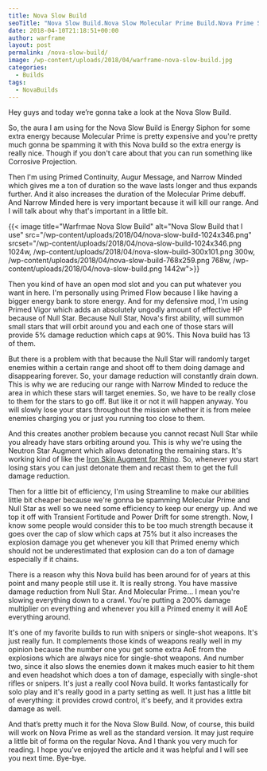 ```yaml
---
title: Nova Slow Build
seoTitle: "Nova Slow Build.Nova Slow Molecular Prime Build.Nova Prime Slow Build"
date: 2018-04-10T21:18:51+00:00
author: warframe
layout: post
permalink: /nova-slow-build/
image: /wp-content/uploads/2018/04/warframe-nova-slow-build.jpg
categories:
  - Builds
tags:
  - NovaBuilds
---
```

<span>Hey guys and today we’re gonna take a look at the Nova Slow Build.</span><!--more-->

So, the aura I am using for the Nova Slow Build is Energy Siphon for some extra energy because Molecular Prime is pretty expensive and you're pretty much gonna be spamming it with this Nova build so the extra energy is really nice. Though if you don't care about that you can run something like Corrosive Projection.

Then I'm using Primed Continuity, Augur Message, and Narrow Minded which gives me a ton of duration so the wave lasts longer and thus expands further. And it also increases the duration of the Molecular Prime debuff. And Narrow Minded here is very important because it will kill our range. And I will talk about why that's important in a little bit.

{{< image title="Warfrmae Nova Slow Build" alt="Nova Slow Build that I use" src="/wp-content/uploads/2018/04/nova-slow-build-1024x346.png" srcset="/wp-content/uploads/2018/04/nova-slow-build-1024x346.png 1024w, /wp-content/uploads/2018/04/nova-slow-build-300x101.png 300w, /wp-content/uploads/2018/04/nova-slow-build-768x259.png 768w, /wp-content/uploads/2018/04/nova-slow-build.png 1442w">}}

Then you kind of have an open mod slot and you can put whatever you want in here. I'm personally using Primed Flow because I like having a bigger energy bank to store energy. And for my defensive mod, I'm using Primed Vigor which adds an absolutely ungodly amount of effective HP because of Null Star. Because Null Star, Nova's first ability, will summon small stars that will orbit around you and each one of those stars will provide 5% damage reduction which caps at 90%. This Nova build has 13 of them.

But there is a problem with that because the Null Star will randomly target enemies within a certain range and shoot off to them doing damage and disappearing forever. So, your damage reduction will constantly drain down. This is why we are reducing our range with Narrow Minded to reduce the area in which these stars will target enemies. So, we have to be really close to them for the stars to go off. But like it or not it will happen anyway. You will slowly lose your stars throughout the mission whether it is from melee enemies charging you or just you running too close to them.

And this creates another problem because you cannot recast Null Star while you already have stars orbiting around you. This is why we're using the Neutron Star Augment which allows detonating the remaining stars. It's working kind of like the [Iron Skin Augment for Rhino](https://warframeblog.com/rhino-iron-skin-build/). So, whenever you start losing stars you can just detonate them and recast them to get the full damage reduction.

Then for a little bit of efficiency, I'm using Streamline to make our abilities little bit cheaper because we're gonna be spamming Molecular Prime and Null Star as well so we need some efficiency to keep our energy up. And we top it off with Transient Fortitude and Power Drift for some strength. Now, I know some people would consider this to be too much strength because it goes over the cap of slow which caps at 75% but it also increases the explosion damage you get whenever you kill that Primed enemy which should not be underestimated that explosion can do a ton of damage especially if it chains.

There is a reason why this Nova build has been around for of years at this point and many people still use it. It is really strong. You have massive damage reduction from Null Star. And Molecular Prime&#8230; I mean you're slowing everything down to a crawl. You're putting a 200% damage multiplier on everything and whenever you kill a Primed enemy it will AoE everything around.

It's one of my favorite builds to run with snipers or single-shot weapons. It's just really fun. It complements those kinds of weapons really well in my opinion because the number one you get some extra AoE from the explosions which are always nice for single-shot weapons. And number two, since it also slows the enemies down it makes much easier to hit them and even headshot which does a ton of damage, especially with single-shot rifles or snipers. It's just a really cool Nova build. It works fantastically for solo play and it's really good in a party setting as well. It just has a little bit of everything: it provides crowd control, it's beefy, and it provides extra damage as well.

<span>And that’s pretty much it for the Nova Slow Build. Now, of course, this build will work on Nova Prime as well as the standard version. It may just require a little bit of forma on the regular Nova. And I thank you very much for reading. I hope you’ve enjoyed the article and it was helpful and I will see you next time. Bye-bye.</span>
